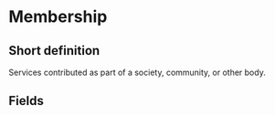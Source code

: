 # Membership
## Short definition
Services contributed as part of a society, community, or other body.
## Fields
